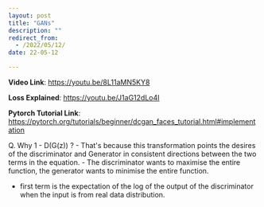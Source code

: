 ```yaml
---
layout: post
title: "GANs"
description: ""
redirect_from:
  - /2022/05/12/
date: 22-05-12

---
```


**Video Link**: https://youtu.be/8L11aMN5KY8

**Loss Explained**: https://youtu.be/J1aG12dLo4I

**Pytorch Tutorial Link**: https://pytorch.org/tutorials/beginner/dcgan_faces_tutorial.html#implementation



Q. Why 1 - D(G(z)) ? 
	- That's because this transformation points the desires of the discriminator and Generator in consistent directions between the two terms in the equation. 
	- The discriminator wants to maximise the entire function, the generator wants to minimise the entire function.



- first term is the expectation of the log of the output of the discriminator when the input is from real data distribution.